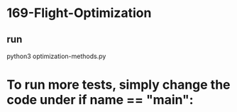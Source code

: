 # 169-Flight-Optimization

run
---
python3 optimization-methods.py
# To run more tests, simply change the code under if __name__ == "__main__":
